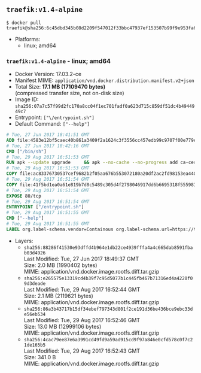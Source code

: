 ## `traefik:v1.4-alpine`

```console
$ docker pull traefik@sha256:6c45dbd345b08d2209f547012f33bbc47937ef153507b99f9e953fa6ecc004f2
```

-	Platforms:
	-	linux; amd64

### `traefik:v1.4-alpine` - linux; amd64

-	Docker Version: 17.03.2-ce
-	Manifest MIME: `application/vnd.docker.distribution.manifest.v2+json`
-	Total Size: **17.1 MB (17109470 bytes)**  
	(compressed transfer size, not on-disk size)
-	Image ID: `sha256:07a7c57f99d2fc170a8cc04f1ec701fadf0a623d715c859df51dc4b4944949c7`
-	Entrypoint: `["\/entrypoint.sh"]`
-	Default Command: `["--help"]`

```dockerfile
# Tue, 27 Jun 2017 18:41:51 GMT
ADD file:4583e12bf5caec40b861a3409f2a1624c3f3556cc457edb99c9707f00e779e45 in / 
# Tue, 27 Jun 2017 18:42:16 GMT
CMD ["/bin/sh"]
# Tue, 29 Aug 2017 16:51:53 GMT
RUN apk --update upgrade     && apk --no-cache --no-progress add ca-certificates     && rm -rf /var/cache/apk/*
# Tue, 29 Aug 2017 16:51:53 GMT
COPY file:ac83376730537cef9682b2f05aa676b553072180a20df2ac2fd98153ea4404ba in /usr/local/bin/ 
# Tue, 29 Aug 2017 16:51:54 GMT
COPY file:41f5bd1ea0a61e819b7d8c5489c305d4f2798046917dd6b6695318f555981727 in / 
# Tue, 29 Aug 2017 16:51:54 GMT
EXPOSE 80/tcp
# Tue, 29 Aug 2017 16:51:54 GMT
ENTRYPOINT ["/entrypoint.sh"]
# Tue, 29 Aug 2017 16:51:55 GMT
CMD ["--help"]
# Tue, 29 Aug 2017 16:51:55 GMT
LABEL org.label-schema.vendor=Containous org.label-schema.url=https://traefik.io org.label-schema.name=Traefik org.label-schema.description=A modern reverse-proxy org.label-schema.version=v1.4.0-rc1 org.label-schema.docker.schema-version=1.0
```

-	Layers:
	-	`sha256:88286f41530e93dffd4b964e1db22ce4939fffa4a4c665dab8591fbab03d4926`  
		Last Modified: Tue, 27 Jun 2017 18:49:37 GMT  
		Size: 2.0 MB (1990402 bytes)  
		MIME: application/vnd.docker.image.rootfs.diff.tar.gzip
	-	`sha256:e265575e13319cd4b39f7c95d5077b1c445fb467b71316ed4a4220f09d3deade`  
		Last Modified: Tue, 29 Aug 2017 16:52:44 GMT  
		Size: 2.1 MB (2119621 bytes)  
		MIME: application/vnd.docker.image.rootfs.diff.tar.gzip
	-	`sha256:86a3b43717b15df34ebef797343d801f2ce191d36be436bce9ebc33de56eb534`  
		Last Modified: Tue, 29 Aug 2017 16:52:46 GMT  
		Size: 13.0 MB (12999106 bytes)  
		MIME: application/vnd.docker.image.rootfs.diff.tar.gzip
	-	`sha256:4cac79ee87e6a3991cd49fd9a59ad915cd9f97a846e0cfd578c0f7c21de165b5`  
		Last Modified: Tue, 29 Aug 2017 16:52:43 GMT  
		Size: 341.0 B  
		MIME: application/vnd.docker.image.rootfs.diff.tar.gzip
